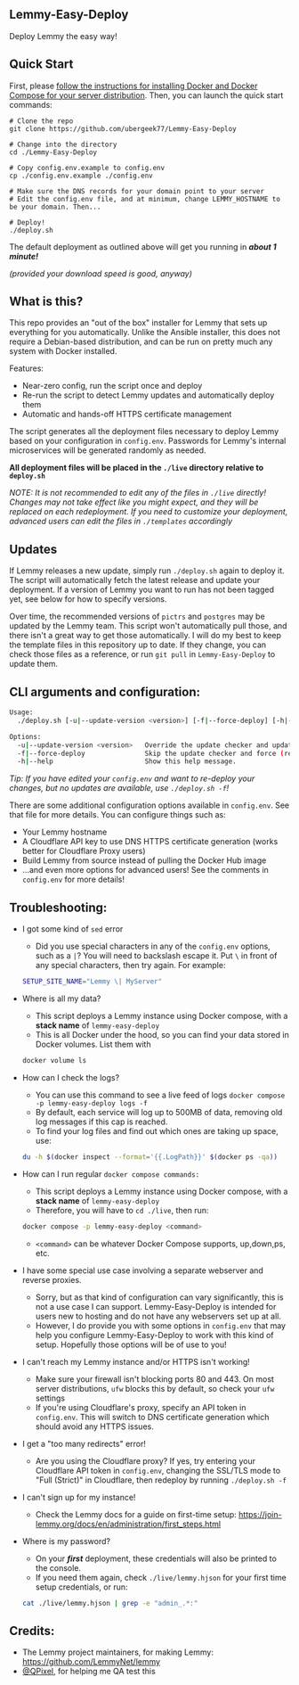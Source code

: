 Lemmy-Easy-Deploy
---

Deploy Lemmy the easy way!

Quick Start
---

First, please [follow the instructions for installing Docker and Docker Compose for your server distribution](https://docs.docker.com/engine/install/#server). Then, you can launch the quick start commands:

```
# Clone the repo
git clone https://github.com/ubergeek77/Lemmy-Easy-Deploy

# Change into the directory
cd ./Lemmy-Easy-Deploy

# Copy config.env.example to config.env
cp ./config.env.example ./config.env

# Make sure the DNS records for your domain point to your server
# Edit the config.env file, and at minimum, change LEMMY_HOSTNAME to be your domain. Then...

# Deploy!
./deploy.sh
```

The default deployment as outlined above will get you running in ***about 1 minute!***

*(provided your download speed is good, anyway)*

What is this?
---
This repo provides an "out of the box" installer for Lemmy that sets up everything for you automatically. Unlike the Ansible installer, this does not require a Debian-based distribution, and can be run on pretty much any system with Docker installed.

Features:

- Near-zero config, run the script once and deploy
- Re-run the script to detect Lemmy updates and automatically deploy them
- Automatic and hands-off HTTPS certificate management

The script generates all the deployment files necessary to deploy Lemmy based on your configuration in `config.env`. Passwords for Lemmy's internal microservices will be generated randomly as needed.

**All deployment files will be placed in the `./live` directory relative to `deploy.sh`**

*NOTE: It is not recommended to edit any of the files in `./live` directly! Changes may not take effect like you might expect, and they will be replaced on each redeployment. If you need to customize your deployment, advanced users can edit the files in `./templates` accordingly*

Updates
---

If Lemmy releases a new update, simply run `./deploy.sh` again to deploy it. The script will automatically fetch the latest release and update your deployment. If a version of Lemmy you want to run has not been tagged yet, see below for how to specify versions.

Over time, the recommended versions of `pictrs` and `postgres` may be updated by the Lemmy team. This script won't automatically pull those, and there isn't a great way to get those automatically. I will do my best to keep the template files in this repository up to date. If they change, you can check those files as a reference, or run `git pull` in `Lemmy-Easy-Deploy` to update them.

CLI arguments and configuration:
---

```bash
Usage:
  ./deploy.sh [-u|--update-version <version>] [-f|--force-deploy] [-h|--help]

Options:
  -u|--update-version <version>   Override the update checker and update to <version> instead.
  -f|--force-deploy               Skip the update checker and force (re)deploy the latest/specified version.
  -h|--help                       Show this help message.
```

*Tip: If you have edited your `config.env` and want to re-deploy your changes, but no updates are available, use `./deploy.sh -f`!*

There are some additional configuration options available in `config.env`. See that file for more details. You can configure things such as:

- Your Lemmy hostname
- A Cloudflare API key to use DNS HTTPS certificate generation (works better for Cloudflare Proxy users)
- Build Lemmy from source instead of pulling the Docker Hub image
- ...and even more options for advanced users! See the comments in `config.env` for more details!


Troubleshooting:
---
- I got some kind of `sed` error
	- Did you use special characters in any of the `config.env` options, such as a `|`? You will need to backslash escape it. Put `\` in front of any special characters, then try again. For example:
	```bash
	SETUP_SITE_NAME="Lemmy \| MyServer"
	```

- Where is all my data?
	- This script deploys a Lemmy instance using Docker compose, with a **stack name** of `lemmy-easy-deploy`
	- This is all Docker under the hood, so you can find your data stored in Docker volumes. List them with
	```bash
	docker volume ls
	```

- How can I check the logs?
	- You can use this command to see a live feed of logs `docker compose -p lemmy-easy-deploy logs -f`
	- By default, each service will log up to 500MB of data, removing old log messages if this cap is reached.
	- To find your log files and find out which ones are taking up space, use:
	```bash
	du -h $(docker inspect --format='{{.LogPath}}' $(docker ps -qa))
	```

- How can I run regular `docker compose commands:`
  - This script deploys a Lemmy instance using Docker compose, with a **stack name** of `lemmy-easy-deploy`
  - Therefore, you will have to `cd ./live`, then run:
  ```bash
  docker compose -p lemmy-easy-deploy <command>
  ```
  - `<command>` can be whatever Docker Compose supports, up,down,ps, etc.

- I have some special use case involving a separate webserver and reverse proxies.
	- Sorry, but as that kind of configuration can vary significantly, this is not a use case I can support. Lemmy-Easy-Deploy is intended for users new to hosting and do not have any webservers set up at all.
	- However, I do provide you with some options in `config.env` that may help you configure Lemmy-Easy-Deploy to work with this kind of setup. Hopefully those options will be of use to you!

- I can't reach my Lemmy instance and/or HTTPS isn't working!
	- Make sure your firewall isn't blocking ports 80 and 443. On most server distributions, `ufw` blocks this by default, so check your `ufw` settings
	- If you're using Cloudflare's proxy, specify an API token in `config.env`. This will switch to DNS certificate generation which should avoid any HTTPS issues.

- I get a "too many redirects" error!
	- Are you using the Cloudflare proxy? If yes, try entering your Cloudflare API token in `config.env`, changing the SSL/TLS mode to "Full (Strict)" in Cloudflare, then redeploy by running `./deploy.sh -f`

- I can't sign up for my instance!
	- Check the Lemmy docs for a guide on first-time setup: https://join-lemmy.org/docs/en/administration/first_steps.html

- Where is my password?
	- On your ***first*** deployment, these credentials will also be printed to the console.
	- If you need them again, check `./live/lemmy.hjson` for your first time setup credentials, or run:

	```bash
	cat ./live/lemmy.hjson | grep -e "admin_.*:"
	```

Credits:
---

- The Lemmy project maintainers, for making Lemmy: https://github.com/LemmyNet/lemmy
- [@QPixel](https://github.com/QPixel), for helping me QA test this
